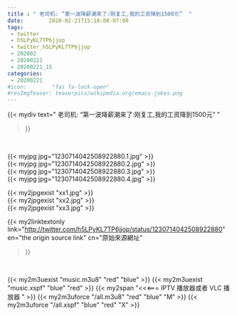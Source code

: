 ```yaml
---
title : " 老司机: “第一波降薪潮来了:刚复工,我的工资降到1500元”  "
date:        2020-02-21T15:18:08-07:00
tags:
 - twitter
 - h5LPyKL7TP6jjop
 - twitter_h5LPyKL7TP6jjop
 - 202002
 - 20200221
 - 20200221_15
categories:
 - 20200221
#icon:        "fas fa-lock-open"
#resImgTeaser: teaserpics/wikipedia.org/emacs-jokes.png
---
```


{{< mydiv text=" 老司机: “第一波降薪潮来了:刚复工,我的工资降到1500元”  "
>}}
<br>


 {{< myjpg jpg="1230714042508922880.1.jpg" >}}<br>  {{< myjpg jpg="1230714042508922880.2.jpg" >}}<br>  {{< myjpg jpg="1230714042508922880.3.jpg" >}}<br>  {{< myjpg jpg="1230714042508922880.4.jpg" >}}<br> 

{{< my2jpgexist "xx1.jpg" >}}<br>
{{< my2jpgexist "xx2.jpg" >}}<br>
{{< my2jpgexist "xx3.jpg" >}}<br>


{{< my2linktextonly link="http://twitter.com/h5LPyKL7TP6jjop/status/1230714042508922880"
en="the origin source link" cn="原始來源網址"
>}}


<br>

{{< my2m3uexist "music.m3u8" "red"  "blue" >}} {{< my2m3uexist "music.xspf" "blue" "red"  >}} {{< my2span "<<<=== IPTV 播放器或者 VLC 播放器 " >}} {{< my2m3uforce "/all.m3u8" "red"  "blue" "M" >}} {{< my2m3uforce "/all.xspf" "blue" "red"  "X" >}} 
